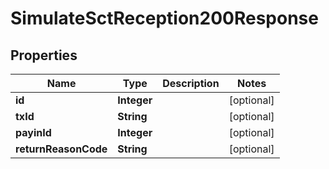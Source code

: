 

# SimulateSctReception200Response


## Properties

| Name | Type | Description | Notes |
|------------ | ------------- | ------------- | -------------|
|**id** | **Integer** |  |  [optional] |
|**txId** | **String** |  |  [optional] |
|**payinId** | **Integer** |  |  [optional] |
|**returnReasonCode** | **String** |  |  [optional] |



